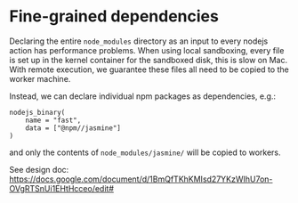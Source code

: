 # Fine-grained dependencies

Declaring the entire `node_modules` directory as an input to every nodejs action
has performance problems. When using local sandboxing, every file is set up in
the kernel container for the sandboxed disk, this is slow on Mac. With remote
execution, we guarantee these files all need to be copied to the worker machine.

Instead, we can declare individual npm packages as dependencies, e.g.:
```
nodejs_binary(
    name = "fast",
    data = ["@npm//jasmine"]
)
```

and only the contents of `node_modules/jasmine/` will be copied to workers.

See design doc:
https://docs.google.com/document/d/1BmQfTKhKMIsd27YKzWIhU7on-OVgRTSnUi1EHtHcceo/edit#
